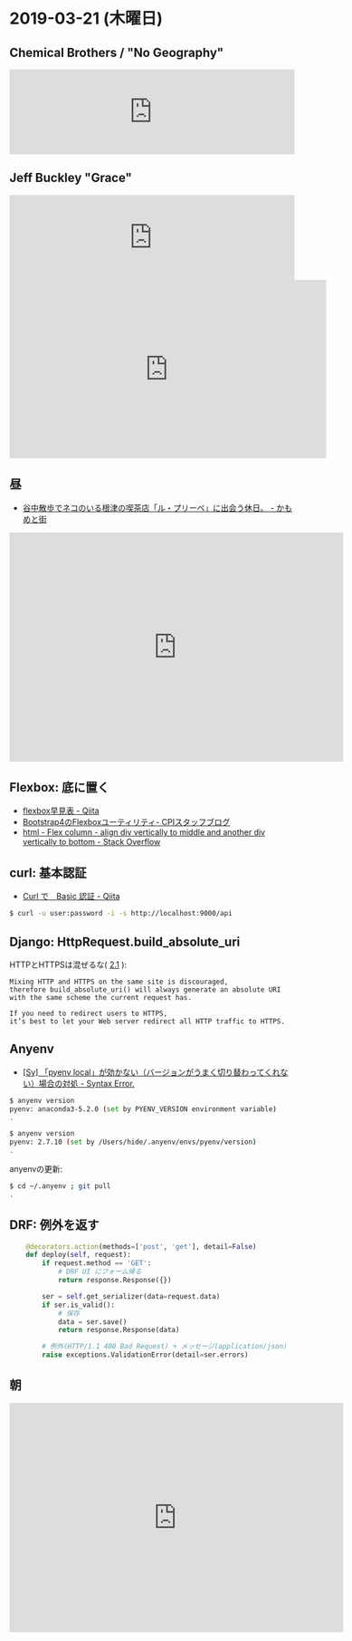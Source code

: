 # 2019-03-21 (木曜日)

## Chemical Brothers / "No Geography"

<iframe allow="autoplay *; encrypted-media *;" frameborder="0" height="150" style="width:100%;max-width:660px;overflow:hidden;background:transparent;" sandbox="allow-forms allow-popups allow-same-origin allow-scripts allow-storage-access-by-user-activation allow-top-navigation-by-user-activation" src="https://embed.music.apple.com/jp/album/weve-got-to-try/1450389806?i=1450389825"></iframe>

## Jeff Buckley "Grace"

<iframe allow="autoplay *; encrypted-media *;" frameborder="0" height="150" style="width:100%;max-width:660px;overflow:hidden;background:transparent;" sandbox="allow-forms allow-popups allow-same-origin allow-scripts allow-storage-access-by-user-activation allow-top-navigation-by-user-activation" src="https://embed.music.apple.com/jp/album/mojo-pin/1046187510?i=1046187512"></iframe>


<iframe width="560" height="315" src="https://www.youtube.com/embed/mmZI-8gazKE" frameborder="0" allow="accelerometer; autoplay; encrypted-media; gyroscope; picture-in-picture" allowfullscreen></iframe>

## 昼

- [谷中散歩でネコのいる根津の喫茶店「ル・プリーベ」に出会う休日。 - かもめと街](https://www.kamometomachi.com/nezu-le-prive)


<iframe height='405' width='590' frameborder='0' allowtransparency='true' scrolling='no' src='https://www.strava.com/activities/2228813574/embed/a3713eb447b1b4f2d63b277841ed39a4ee38a0c6'></iframe>

## Flexbox: 底に置く

- [flexbox早見表 - Qiita](https://qiita.com/hrloca/items/e4e31ad96a68f1148d28)
- [Bootstrap4のFlexboxユーティリティ- CPIスタッフブログ](https://shared-blog.kddi-web.com/bootstrap4/flexbox.html)
- [html - Flex column - align div vertically to middle and another div vertically to bottom - Stack Overflow](https://stackoverflow.com/questions/45486763/flex-column-align-div-vertically-to-middle-and-another-div-vertically-to-botto)


## curl: 基本認証

- [Curl で　Basic 認証 - Qiita](https://qiita.com/keisukeYamagishi/items/36ece4560e0afa4a7001)

~~~bash
$ curl -u user:password -i -s http://localhost:9000/api
~~~

## Django: HttpRequest.build_absolute_uri

HTTPとHTTPSは混ぜるな( [2.1](https://docs.djangoproject.com/en/2.1/ref/request-response/#django.http.HttpRequest.build_absolute_uri) ):

    Mixing HTTP and HTTPS on the same site is discouraged,
    therefore build_absolute_uri() will always generate an absolute URI with the same scheme the current request has.

    If you need to redirect users to HTTPS,
    it’s best to let your Web server redirect all HTTP traffic to HTTPS.

## Anyenv

- [[Sy] 「pyenv local」が効かない（バージョンがうまく切り替わってくれない）場合の対処 - Syntax Error.](https://utano.jp/entry/2019/02/pyenv-local-does-not-work/)

~~~bash
$ anyenv version
pyenv: anaconda3-5.2.0 (set by PYENV_VERSION environment variable)
.
~~~~

~~~bash
$ anyenv version
pyenv: 2.7.10 (set by /Users/hide/.anyenv/envs/pyenv/version)
.
~~~

anyenvの更新:

~~~bash
$ cd ~/.anyenv ; git pull
.
~~~

## DRF: 例外を返す

~~~py
    @decorators.action(methods=['post', 'get'], detail=False)
    def deploy(self, request):
        if request.method == 'GET':
            # DRF UI にフォーム帰る
            return response.Response({})

        ser = self.get_serializer(data=request.data)
        if ser.is_valid():
            # 保存
            data = ser.save()
            return response.Response(data)

        # 例外(HTTP/1.1 400 Bad Request) + メッセージ(application/json)
        raise exceptions.ValidationError(detail=ser.errors)
~~~

## 朝

<iframe height='405' width='590' frameborder='0' allowtransparency='true' scrolling='no' src='https://www.strava.com/activities/2228421011/embed/c454341f614fca27c96b87cc40b1d44a4e5bbdf8'></iframe>

